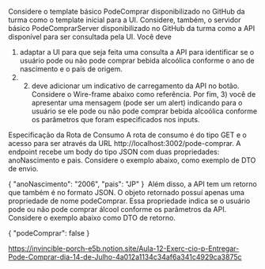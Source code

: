 Considere o template básico PodeComprar disponibilizado no GitHub da turma como o template inicial para a UI. Considere, também, o servidor básico PodeComprarServer disponibilizado no GitHub da turma como a API disponível para ser consultada pela UI. 
Você deve 
1) adaptar a UI para que seja feita uma consulta a API para identificar se o usuário pode ou não pode comprar bebida alcoólica conforme o ano de nascimento e o país de origem. 
2) 2) deve adicionar um indicativo de carregamento da API no botão. Considere o Wire-frame abaixo como referência. Por fim, 3) você de apresentar uma mensagem (pode ser um alert) indicando para o usuário se ele pode ou não pode comprar bebida alcoólica conforme os parâmetros que foram especificados nos inputs.

Especificação da Rota de Consumo
A rota de consumo é do tipo GET e o acesso para ser através da URL http://localhost:3002/pode-comprar. A endpoint recebe um body do tipo JSON com duas propriedades: anoNascimento e pais. Considere o exemplo abaixo, como exemplo de DTO de envio. 

{
    "anoNascimento": "2006",
    "pais": "JP"
}
​
Além disso, a API tem um retorno que também é no formato JSON. O objeto retornado possuí apenas uma propriedade de nome podeComprar. Essa propriedade indica se o usuário pode ou não pode comprar álcool conforme os parâmetros da API. Considere o exemplo abaixo como DTO de retorno. 

{
    "podeComprar": false
}


https://invincible-porch-e5b.notion.site/Aula-12-Exerc-cio-p-Entregar-Pode-Comprar-dia-14-de-Julho-4a012a1134c34af6a341c4929ca3875c
